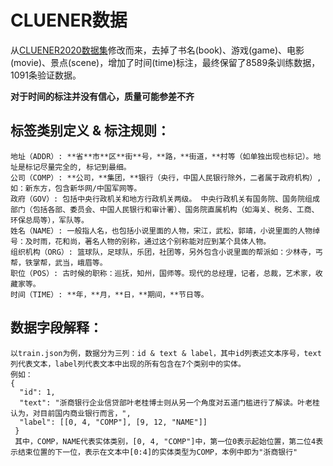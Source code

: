 # CLUENER数据
从[CLUENER2020数据集](https://www.cluebenchmarks.com/introduce.html)修改而来，去掉了书名(book)、游戏(game)、电影(movie)、景点(scene)，增加了时间(time)标注，最终保留了8589条训练数据，1091条验证数据。

**对于时间的标注并没有信心，质量可能参差不齐**
  ## 标签类别定义 & 标注规则：
    地址（ADDR）: **省**市**区**街**号，**路，**街道，**村等（如单独出现也标记）。地址是标记尽量完全的, 标记到最细。
    公司（COMP）: **公司，**集团，**银行（央行，中国人民银行除外，二者属于政府机构）, 如：新东方，包含新华网/中国军网等。
    政府（GOV）: 包括中央行政机关和地方行政机关两级。 中央行政机关有国务院、国务院组成部门（包括各部、委员会、中国人民银行和审计署）、国务院直属机构（如海关、税务、工商、环保总局等），军队等。
    姓名（NAME）: 一般指人名，也包括小说里面的人物，宋江，武松，郭靖，小说里面的人物绰号：及时雨，花和尚，著名人物的别称，通过这个别称能对应到某个具体人物。
    组织机构（ORG）: 篮球队，足球队，乐团，社团等，另外包含小说里面的帮派如：少林寺，丐帮，铁掌帮，武当，峨眉等。
    职位（POS）: 古时候的职称：巡抚，知州，国师等。现代的总经理，记者，总裁，艺术家，收藏家等。
    时间（TIME）: **年，**月，**日，**期间，**节日等。

## 数据字段解释：
    以train.json为例，数据分为三列：id & text & label，其中id列表述文本序号，text列代表文本，label列代表文本中出现的所有包含在7个类别中的实体。
    例如：
    {
      "id": 1, 
      "text": "浙商银行企业信贷部叶老桂博士则从另一个角度对五道门槛进行了解读。叶老桂认为，对目前国内商业银行而言，", 
      "label": [[0, 4, "COMP"], [9, 12, "NAME"]]
     }
     其中，COMP，NAME代表实体类别，[0, 4, "COMP"]中，第一位0表示起始位置，第二位4表示结束位置的下一位，表示在文本中[0:4]的实体类型为COMP，本例中即为"浙商银行"
